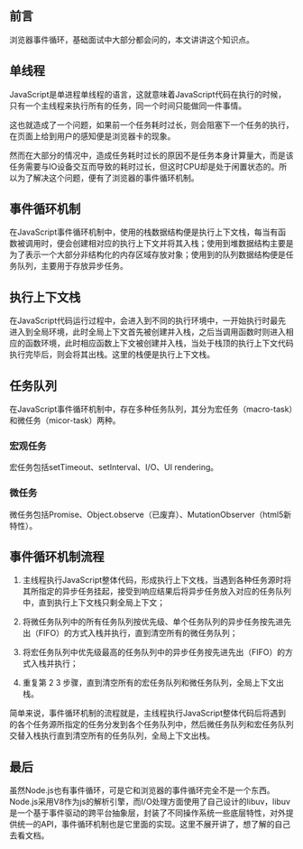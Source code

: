 ## 前言

浏览器事件循环，基础面试中大部分都会问的，本文讲讲这个知识点。

## 单线程

JavaScript是单进程单线程的语言，这就意味着JavaScript代码在执行的时候，只有一个主线程来执行所有的任务，同一个时间只能做同一件事情。

这也就造成了一个问题，如果前一个任务耗时过长，则会阻塞下一个任务的执行，在页面上给到用户的感知便是浏览器卡的现象。

然而在大部分的情况中，造成任务耗时过长的原因不是任务本身计算量大，而是该任务需要与IO设备交互而导致的耗时过长，但这时CPU却是处于闲置状态的。所以为了解决这个问题，便有了浏览器的事件循环机制。

## 事件循环机制

在JavaScript事件循环机制中，使用的栈数据结构便是执行上下文栈，每当有函数被调用时，便会创建相对应的执行上下文并将其入栈；使用到堆数据结构主要是为了表示一个大部分非结构化的内存区域存放对象；使用到的队列数据结构便是任务队列，主要用于存放异步任务。

## 执行上下文栈

在JavaScript代码运行过程中，会进入到不同的执行环境中，一开始执行时最先进入到全局环境，此时全局上下文首先被创建并入栈，之后当调用函数时则进入相应的函数环境，此时相应函数上下文被创建并入栈，当处于栈顶的执行上下文代码执行完毕后，则会将其出栈。这里的栈便是执行上下文栈。

## 任务队列

在JavaScript事件循环机制中，存在多种任务队列，其分为宏任务（macro-task）和微任务（micor-task）两种。

### 宏观任务

宏任务包括setTimeout、setInterval、I/O、UI rendering。

### 微任务

微任务包括Promise、Object.observe（已废弃）、MutationObserver（html5新特性）。

## 事件循环机制流程

1. 主线程执行JavaScript整体代码，形成执行上下文栈，当遇到各种任务源时将其所指定的异步任务挂起，接受到响应结果后将异步任务放入对应的任务队列中，直到执行上下文栈只剩全局上下文；

2. 将微任务队列中的所有任务队列按优先级、单个任务队列的异步任务按先进先出（FIFO）的方式入栈并执行，直到清空所有的微任务队列；

3. 将宏任务队列中优先级最高的任务队列中的异步任务按先进先出（FIFO）的方式入栈并执行；

4. 重复第 2 3 步骤，直到清空所有的宏任务队列和微任务队列，全局上下文出栈。

简单来说，事件循环机制的流程就是，主线程执行JavaScript整体代码后将遇到的各个任务源所指定的任务分发到各个任务队列中，然后微任务队列和宏任务队列交替入栈执行直到清空所有的任务队列，全局上下文出栈。

## 最后

虽然Node.js也有事件循环，可是它和浏览器的事件循环完全不是一个东西。Node.js采用V8作为js的解析引擎，而I/O处理方面使用了自己设计的libuv，libuv是一个基于事件驱动的跨平台抽象层，封装了不同操作系统一些底层特性，对外提供统一的API，事件循环机制也是它里面的实现。这里不展开讲了，想了解的自己去看文档。


